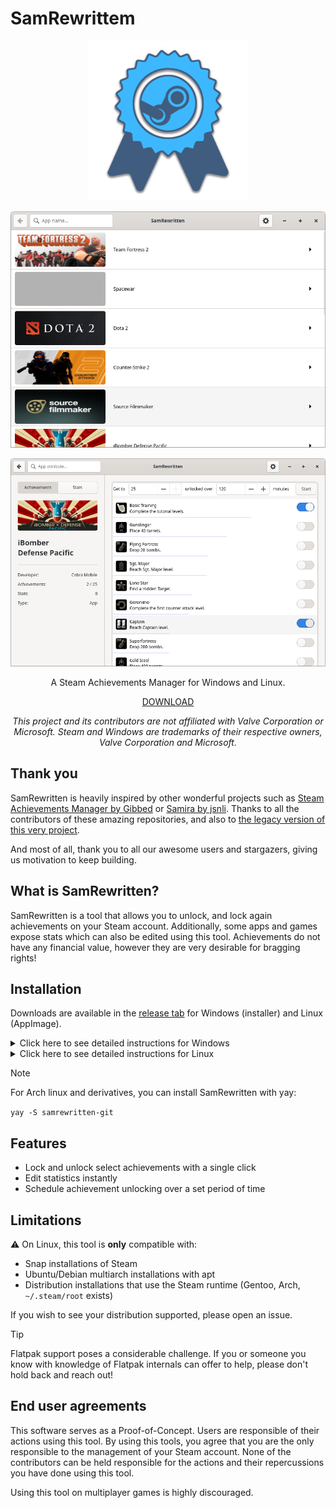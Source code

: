 SamRewrittem
===

<p align=center>
    <img src="/assets/icon_256.png" alt="SamRewrittenLogo">
</p>

<p align=center>
    <img src="/assets/screenshot1.png" alt="SamRewritten screenshot">
</p>

<p align=center>
    <img src="/assets/screenshot2.png" alt="SamRewritten screenshot">
</p>

<p align="center">A Steam Achievements Manager for Windows and Linux.</p>
<p align="center">
    <a href="https://github.com/PaulCombal/SamRewritten/releases">DOWNLOAD</a>
</p>

<p align=center>
    <em>
        This project and its contributors are not affiliated with Valve Corporation or Microsoft.
        Steam and Windows are trademarks of their respective owners, Valve Corporation and Microsoft.
    </em>
</p>

## Thank you

SamRewritten is heavily inspired by other wonderful projects such
as [Steam Achievements Manager by Gibbed](https://github.com/gibbed/SteamAchievementManager)
or [Samira by jsnli](https://github.com/jsnli/Samira).
Thanks to all the contributors of these amazing repositories, and also
to [the legacy version of this very project](https://github.com/PaulCombal/SamRewritten-legacy).

And most of all, thank you to all our awesome users and stargazers, giving us motivation to keep building.

## What is SamRewritten?

SamRewritten is a tool that allows you to unlock, and lock again achievements on your Steam account.
Additionally, some apps and games expose stats which can also be edited using this tool. Achievements do not have any
financial value, however they are very desirable for bragging rights!

## Installation

Downloads are available in the [release tab](https://github.com/PaulCombal/SamRewritten/releases) for Windows (installer) and Linux (AppImage).

<details>
<summary>Click here to see detailed instructions for Windows</summary>

The supported way to run SamRewritten on Windows is by using the installer. 
You can download the installer at the Releases page.
This is the only thing you need to download; the other files are not meant to provide this program for Windows.
After running the installer and completing the installation, SamRewritten should appear and can be searched for via the start menu.

If the installation does not complete as intended, feel free to report it by opening an issue and providing as much details
as possible, including your version of Windows.
</details>

<details>
<summary>Click here to see detailed instructions for Linux</summary>

If your Linux distribution doesn't provide a way to install SamRewritten, you can use AppImages.
AppImages are self-contained executables designed to run independently of your Linux distribution.
AppImages for SamRewritten are available to download at the Releases page.
To run an AppImage, make sure you have the permission to execute it first. This can usually be confirmed by right-clicking 
the file, navigating to the permissions settings, and making sure the permission to run the file box is checked.
You should then be able to double-click the AppImage file to start SamRewritten.

If SamRewritten doesn't start, you can troubleshoot the issue by starting the AppImage via a terminal and examine the output.
To do so, open a terminal via your file manager in the same folder than your AppImage download and type the name of the file 
to start it (eg: `./SamRewritten-gtk.AppImage`).

If the message in the console mentions Fuse or libfuse, you might need to install it and try again:
```shell
sudo apt install libfuse2 # Example for Ubuntu/Debian
```

If the error persists, feel free to open an issue including your Linux distribution and its version, as well as the
console output that appeared after typing the name of the AppImage in your terminal. 
</details>

> [!NOTE]
> For Arch linux and derivatives, you can install SamRewritten with yay:
>
> `yay -S samrewritten-git`

<!--
Additionally, Snap users can install SamRewritten using the App store or with the following command:
```bash
snap install samrewritten
```
-->

## Features

* Lock and unlock select achievements with a single click
* Edit statistics instantly
* Schedule achievement unlocking over a set period of time

## Limitations

⚠️ On Linux, this tool is **only** compatible with:
* Snap installations of Steam
* Ubuntu/Debian multiarch installations with apt
* Distribution installations that use the Steam runtime (Gentoo, Arch, `~/.steam/root` exists)

If you wish to see your distribution supported, please open an issue.

> [!TIP]  
> Flatpak support poses a considerable challenge. If you or someone you know with knowledge of Flatpak internals can offer to help, please don't hold back and reach out!

## End user agreements

This software serves as a Proof-of-Concept. Users are responsible of their actions using this tool.
By using this tools, you agree that you are the only responsible to the management of your Steam account. None of the
contributors can be held responsible for the actions and their repercussions you have done using this tool.

Using this tool on multiplayer games is highly discouraged.
